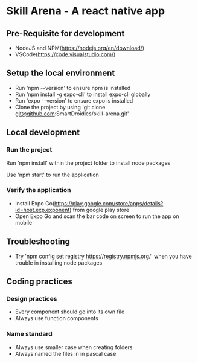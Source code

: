 # Skill Arena - A react native app

## Pre-Requisite for development

- NodeJS and NPM(https://nodejs.org/en/download/)
- VSCode(https://code.visualstudio.com/)
  
## Setup the local environment

- Run 'npm --version' to ensure npm is installed
- Run 'npm install -g expo-cli' to install expo-cli globally
- Run 'expo --version' to ensure expo is installed
- Clone the project by using 'git clone git@github.com:SmartDroidies/skill-arena.git'

## Local development

### Run the project

Run 'npm install' within the project folder to install node packages

Use 'npm start' to run the application

### Verify the application

- Install Expo Go(https://play.google.com/store/apps/details?id=host.exp.exponent) from google play store
- Open Expo Go and scan the bar code on screen to run the app on mobile

## Troubleshooting

- Try 'npm config set registry https://registry.npmjs.org/' when you have trouble in installing node packages

## Coding practices

### Design practices

- Every component should go into its own file
- Always use function components
  
### Name standard

- Always use smaller case when creating folders
- Always named the files in in pascal case
